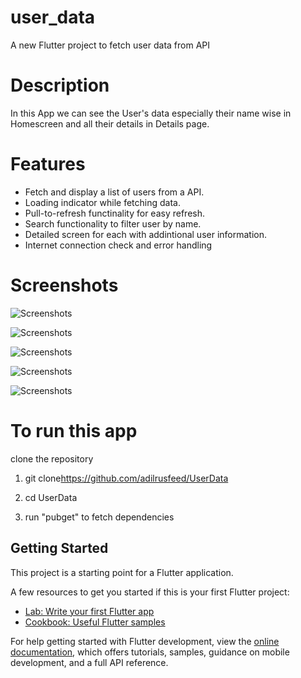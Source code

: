 # user_data

A new Flutter project to fetch user data from API

# Description
In this App we can see the User's data especially their name wise in Homescreen and all their details in Details page.

# Features
 - Fetch and display a list of users from a API.
 - Loading indicator while fetching data.
 - Pull-to-refresh functinality for easy refresh.
 - Search functionality to filter user by name.
 - Detailed screen for each with addintional user information.
 - Internet connection check and error handling


# Screenshots
 ![Screenshots](assets/home%20screen%20image.jpeg)

 ![Screenshots](assets/loading%20image.jpeg)

 ![Screenshots](assets/profile.jpeg)
 
 ![Screenshots](assets/detail.jpeg)
 
 ![Screenshots](assets/search%20image.jpeg)


# To run this app
  clone the repository 

  1) git clone<https://github.com/adilrusfeed/UserData>

  2) cd UserData

  3) run "pubget" to fetch dependencies
  

## Getting Started

This project is a starting point for a Flutter application.

A few resources to get you started if this is your first Flutter project:

- [Lab: Write your first Flutter app](https://docs.flutter.dev/get-started/codelab)
- [Cookbook: Useful Flutter samples](https://docs.flutter.dev/cookbook)

For help getting started with Flutter development, view the
[online documentation](https://docs.flutter.dev/), which offers tutorials,
samples, guidance on mobile development, and a full API reference.

